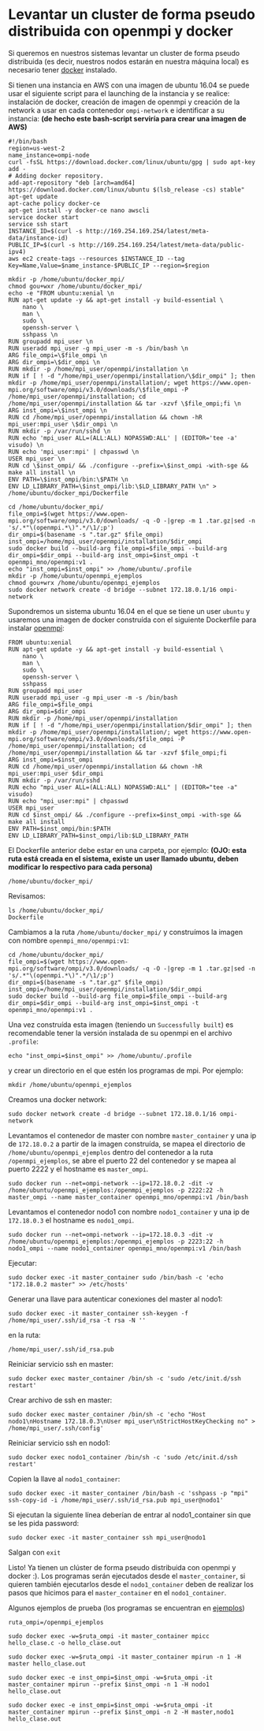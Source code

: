 # Levantar un cluster de forma pseudo distribuida con openmpi y docker

Si queremos en nuestros sistemas levantar un cluster de forma pseudo distribuida (es decir, nuestros nodos estarán en nuestra máquina local) es necesario tener [docker](https://www.docker.com/) instalado.

Si tienen una instancia en AWS con una imagen de ubuntu 16.04 se puede usar el siguiente script para el launching de la instancia y se realice: instalación de docker, creación de imagen de openmpi y creación de la network a usar en cada contenedor `ompi-network` e identificar a su instancia: **(de hecho este bash-script serviría para crear una imagen de AWS)**

```
#!/bin/bash
region=us-west-2
name_instance=ompi-node
curl -fsSL https://download.docker.com/linux/ubuntu/gpg | sudo apt-key add -
# Adding docker repository.
add-apt-repository "deb [arch=amd64] https://download.docker.com/linux/ubuntu $(lsb_release -cs) stable"
apt-get update
apt-cache policy docker-ce
apt-get install -y docker-ce nano awscli
service docker start
service ssh start
INSTANCE_ID=$(curl -s http://169.254.169.254/latest/meta-data/instance-id)
PUBLIC_IP=$(curl -s http://169.254.169.254/latest/meta-data/public-ipv4)
aws ec2 create-tags --resources $INSTANCE_ID --tag Key=Name,Value=$name_instance-$PUBLIC_IP --region=$region

mkdir -p /home/ubuntu/docker_mpi/
chmod gou+wxr /home/ubuntu/docker_mpi/
echo -e "FROM ubuntu:xenial \n
RUN apt-get update -y && apt-get install -y build-essential \
	nano \
	man \
	sudo \
	openssh-server \
	sshpass \n
RUN groupadd mpi_user \n
RUN useradd mpi_user -g mpi_user -m -s /bin/bash \n
ARG file_ompi=\$file_ompi \n
ARG dir_ompi=\$dir_ompi \n
RUN mkdir -p /home/mpi_user/openmpi/installation \n
RUN if [ ! -d "/home/mpi_user/openmpi/installation/\$dir_ompi" ]; then mkdir -p /home/mpi_user/openmpi/installation/; wget https://www.open-mpi.org/software/ompi/v3.0/downloads/\$file_ompi -P /home/mpi_user/openmpi/installation; cd /home/mpi_user/openmpi/installation && tar -xzvf \$file_ompi;fi \n
ARG inst_ompi=\$inst_ompi \n
RUN cd /home/mpi_user/openmpi/installation && chown -hR mpi_user:mpi_user \$dir_ompi \n
RUN mkdir -p /var/run/sshd \n
RUN echo 'mpi_user ALL=(ALL:ALL) NOPASSWD:ALL' | (EDITOR='tee -a' visudo) \n
RUN echo 'mpi_user:mpi' | chpasswd \n
USER mpi_user \n
RUN cd \$inst_ompi/ && ./configure --prefix=\$inst_ompi -with-sge && make all install \n
ENV PATH=\$inst_ompi/bin:\$PATH \n
ENV LD_LIBRARY_PATH=\$inst_ompi/lib:\$LD_LIBRARY_PATH \n" > /home/ubuntu/docker_mpi/Dockerfile

cd /home/ubuntu/docker_mpi/
file_ompi=$(wget https://www.open-mpi.org/software/ompi/v3.0/downloads/ -q -O -|grep -m 1 .tar.gz|sed -n 's/.*"\(openmpi.*\)".*/\1/;p')
dir_ompi=$(basename -s ".tar.gz" $file_ompi)
inst_ompi=/home/mpi_user/openmpi/installation/$dir_ompi
sudo docker build --build-arg file_ompi=$file_ompi --build-arg dir_ompi=$dir_ompi --build-arg inst_ompi=$inst_ompi -t openmpi_mno/openmpi:v1 .
echo "inst_ompi=$inst_ompi" >> /home/ubuntu/.profile
mkdir -p /home/ubuntu/openmpi_ejemplos
chmod gou+wrx /home/ubuntu/openmpi_ejemplos
sudo docker network create -d bridge --subnet 172.18.0.1/16 ompi-network

```


Supondremos un sistema ubuntu 16.04 en el que se tiene un user `ubuntu` y usaremos una imagen de docker construída con el siguiente Dockerfile para instalar [openmpi](https://www.open-mpi.org/):

```
FROM ubuntu:xenial
RUN apt-get update -y && apt-get install -y build-essential \
	nano \
	man \
	sudo \
	openssh-server \
	sshpass
RUN groupadd mpi_user
RUN useradd mpi_user -g mpi_user -m -s /bin/bash
ARG file_ompi=$file_ompi
ARG dir_ompi=$dir_ompi
RUN mkdir -p /home/mpi_user/openmpi/installation
RUN if [ ! -d "/home/mpi_user/openmpi/installation/$dir_ompi" ]; then mkdir -p /home/mpi_user/openmpi/installation/; wget https://www.open-mpi.org/software/ompi/v3.0/downloads/$file_ompi -P /home/mpi_user/openmpi/installation; cd /home/mpi_user/openmpi/installation && tar -xzvf $file_ompi;fi
ARG inst_ompi=$inst_ompi
RUN cd /home/mpi_user/openmpi/installation && chown -hR mpi_user:mpi_user $dir_ompi
RUN mkdir -p /var/run/sshd
RUN echo "mpi_user ALL=(ALL:ALL) NOPASSWD:ALL" | (EDITOR="tee -a" visudo)
RUN echo "mpi_user:mpi" | chpasswd
USER mpi_user
RUN cd $inst_ompi/ && ./configure --prefix=$inst_ompi -with-sge && make all install
ENV PATH=$inst_ompi/bin:$PATH
ENV LD_LIBRARY_PATH=$inst_ompi/lib:$LD_LIBRARY_PATH
```

El Dockerfile anterior debe estar en una carpeta, por ejemplo: **(OJO: esta ruta está creada en el sistema, existe un user llamado ubuntu, deben modificar lo respectivo para cada persona)**

```
/home/ubuntu/docker_mpi/
```


Revisamos:

```
ls /home/ubuntu/docker_mpi/
Dockerfile 			
```

Cambiamos a la ruta `/home/ubuntu/docker_mpi/` y construímos la imagen con nombre `openmpi_mno/openmpi:v1`:



```
cd /home/ubuntu/docker_mpi/
file_ompi=$(wget https://www.open-mpi.org/software/ompi/v3.0/downloads/ -q -O -|grep -m 1 .tar.gz|sed -n 's/.*"\(openmpi.*\)".*/\1/;p')
dir_ompi=$(basename -s ".tar.gz" $file_ompi)
inst_ompi=/home/mpi_user/openmpi/installation/$dir_ompi
sudo docker build --build-arg file_ompi=$file_ompi --build-arg dir_ompi=$dir_ompi --build-arg inst_ompi=$inst_ompi -t openmpi_mno/openmpi:v1 .
```

Una vez construída esta imagen (teniendo un `Successfully built`) es recomendable tener la versión instalada de su openmpi en el archivo `.profile`:

```
echo "inst_ompi=$inst_ompi" >> /home/ubuntu/.profile
```

y crear un directorio en el que estén los programas de mpi. Por ejemplo:

```
mkdir /home/ubuntu/openmpi_ejemplos
```

Creamos una docker network:

```
sudo docker network create -d bridge --subnet 172.18.0.1/16 ompi-network
```

Levantamos el contenedor de master con nombre `master_container` y una ip de `172.18.0.2` a partir de la imagen construída, se mapea el directorio de `/home/ubuntu/openmpi_ejemplos` dentro del contenedor a la ruta `/openmpi_ejemplos`, se abre el puerto 22 del contenedor y se mapea al puerto 2222 y el hostname es `master_ompi`.

```
sudo docker run --net=ompi-network --ip=172.18.0.2 -dit -v /home/ubuntu/openmpi_ejemplos:/openmpi_ejemplos -p 2222:22 -h master_ompi --name master_container openmpi_mno/openmpi:v1 /bin/bash
```

Levantamos el contenedor nodo1 con nombre `nodo1_container` y una ip de `172.18.0.3` el hostname es `nodo1_ompi`.

```
sudo docker run --net=ompi-network --ip=172.18.0.3 -dit -v /home/ubuntu/openmpi_ejemplos:/openmpi_ejemplos -p 2223:22 -h nodo1_ompi --name nodo1_container openmpi_mno/openmpi:v1 /bin/bash
```

Ejecutar:

```
sudo docker exec -it master_container sudo /bin/bash -c 'echo "172.18.0.2 master" >> /etc/hosts'
```

Generar una llave para autenticar conexiones del master al nodo1:

```
sudo docker exec -it master_container ssh-keygen -f /home/mpi_user/.ssh/id_rsa -t rsa -N ''
```

en la ruta:

```
/home/mpi_user/.ssh/id_rsa.pub
```

Reiniciar servicio ssh en master:

```
sudo docker exec master_container /bin/sh -c 'sudo /etc/init.d/ssh restart'
```

Crear archivo de ssh en master:

```
sudo docker exec master_container /bin/sh -c 'echo "Host nodo1\nHostname 172.18.0.3\nUser mpi_user\nStrictHostKeyChecking no" > /home/mpi_user/.ssh/config'

```
Reiniciar servicio ssh en nodo1:

```
sudo docker exec nodo1_container /bin/sh -c 'sudo /etc/init.d/ssh restart'

```

Copien la llave al `nodo1_container`:

```
sudo docker exec -it master_container /bin/bash -c 'sshpass -p "mpi" ssh-copy-id -i /home/mpi_user/.ssh/id_rsa.pub mpi_user@nodo1'
```

Si ejecutan la siguiente línea deberían de entrar al nodo1_container sin que se les pida password:

```
sudo docker exec -it master_container ssh mpi_user@nodo1
```

Salgan con `exit`

Listo! Ya tienen un clúster de forma pseudo distribuida con openmpi y docker :). Los programas serán ejecutados desde el `master_container`, si quieren también ejecutarlos desde el `nodo1_container` deben de realizar los pasos que hicimos para el `master_container` en el `nodo1_container`.

Algunos ejemplos de prueba (los programas se encuentran en [ejemplos](./ejemplos))

```
ruta_ompi=/openmpi_ejemplos

sudo docker exec -w=$ruta_ompi -it master_container mpicc hello_clase.c -o hello_clase.out

sudo docker exec -w=$ruta_ompi -it master_container mpirun -n 1 -H master hello_clase.out

sudo docker exec -e inst_ompi=$inst_ompi -w=$ruta_ompi -it master_container mpirun --prefix $inst_ompi -n 1 -H nodo1 hello_clase.out

sudo docker exec -e inst_ompi=$inst_ompi -w=$ruta_ompi -it master_container mpirun --prefix $inst_ompi -n 2 -H master,nodo1 hello_clase.out
```
